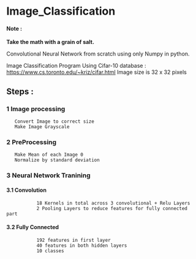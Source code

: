 # Image_Classification

#### Note : 
**Take the math with a grain of salt.**

Convolutional Neural Network from scratch using only Numpy in python. 

Image Classification Program 
Using Cifar-10 database : https://www.cs.toronto.edu/~kriz/cifar.html
Image size is 32 x 32 pixels 

## Steps : 

### 1 Image processing
       Convert Image to correct size
       Make Image Grayscale
### 2 PreProcessing
       Make Mean of each Image 0
       Normalize by standard deviation

### 3 Neural Network Tranining
####       3.1 Convolution
               18 Kernels in total across 3 convolutional + Relu Layers
               2 Pooling Layers to reduce features for fully connected part
####       3.2 Fully Connected
               192 features in first layer
               40 features in both hidden layers
               10 classes  
